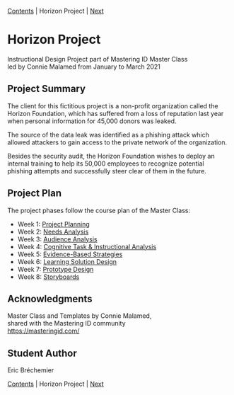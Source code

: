 [Contents](README.md) | Horizon Project | [Next](100-PROJECT-PLANNING.md)

# Horizon Project
Instructional Design Project part of Mastering ID Master Class  
led by Connie Malamed from January to March 2021

## Project Summary

The client for this fictitious project is a non-profit organization
called the Horizon Foundation, which has suffered from a loss of reputation
last year when personal information for 45,000 donors was leaked.

The source of the data leak was identified as a phishing attack which
allowed attackers to gain access to the private network of the organization.

Besides the security audit, the Horizon Foundation wishes to deploy an
internal training to help its 50,000 employees to recognize potential
phishing attempts and successfully steer clear of them in the future.

## Project Plan

The project phases follow the course plan of the Master Class:

* Week 1: [Project Planning](100-PROJECT-PLANNING.md)
* Week 2: [Needs Analysis](200-NEEDS-ANALYSIS.md)
* Week 3: [Audience Analysis](300-AUDIENCE-ANALYSIS.md)
* Week 4: [Cognitive Task & Instructional Analysis](400-INSTRUCTIONAL-ANALYSIS.md)
* Week 5: [Evidence-Based Strategies](500-EVIDENCE-BASED-STRATEGIES.md)
* Week 6: [Learning Solution Design](600-LEARNING-SOLUTION-DESIGN.md)
* Week 7: [Prototype Design](700-PROTOTYPE-DESIGN.md)
* Week 8: [Storyboards](800-STORYBOARDS.md)

## Acknowledgments

Master Class and Templates by Connie Malamed,  
shared with the Mastering ID community  
https://masteringid.com/

## Student Author

Eric Bréchemier

[Contents](README.md) | Horizon Project | [Next](100-PROJECT-PLANNING.md)
